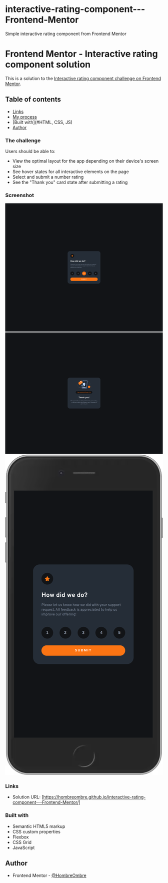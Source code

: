 # interactive-rating-component---Frontend-Mentor

Simple interactive rating component from Frontend Mentor

# Frontend Mentor - Interactive rating component solution

This is a solution to the [Interactive rating component challenge on Frontend Mentor](https://www.frontendmentor.io/challenges/interactive-rating-component-koxpeBUmI).

## Table of contents

- [Links](#https://hombreombre.github.io/interactive-rating-component---Frontend-Mentor/)
- [My process](#my-process)
- [Built with](#HTML, CSS, JS)
- [Author](#HombreOmbre)

### The challenge

Users should be able to:

- View the optimal layout for the app depending on their device's screen size
- See hover states for all interactive elements on the page
- Select and submit a number rating
- See the "Thank you" card state after submitting a rating

### Screenshot

![](./images/interactive_rating.png)
![](./images/thank_you_interactive_rating.png)
![](./images/mobile_interactive_rating.png)

### Links

- Solution URL: [https://hombreombre.github.io/interactive-rating-component---Frontend-Mentor/]

### Built with

- Semantic HTML5 markup
- CSS custom properties
- Flexbox
- CSS Grid
- JavaScript

## Author

- Frontend Mentor - [@HombreOmbre](https://www.frontendmentor.io/profile/HombreOmbre)
